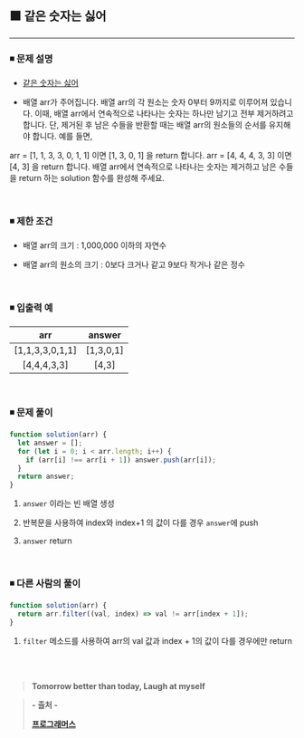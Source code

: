 ## ⬛ 같은 숫자는 싫어

---

### ◾ 문제 설명

- [같은 숫자는 싫어](https://programmers.co.kr/learn/courses/30/lessons/12906)

- 배열 arr가 주어집니다. 배열 arr의 각 원소는 숫자 0부터 9까지로 이루어져 있습니다.
  이때, 배열 arr에서 연속적으로 나타나는 숫자는 하나만 남기고 전부 제거하려고 합니다.
  단, 제거된 후 남은 수들을 반환할 때는 배열 arr의 원소들의 순서를 유지해야 합니다. 예를 들면,

arr = [1, 1, 3, 3, 0, 1, 1] 이면 [1, 3, 0, 1] 을 return 합니다.
arr = [4, 4, 4, 3, 3] 이면 [4, 3] 을 return 합니다.
배열 arr에서 연속적으로 나타나는 숫자는 제거하고 남은 수들을 return 하는 solution 함수를 완성해 주세요.

<br>

### ◾ 제한 조건

- 배열 arr의 크기 : 1,000,000 이하의 자연수

- 배열 arr의 원소의 크기 : 0보다 크거나 같고 9보다 작거나 같은 정수

<br>

### ◾ 입출력 예

|       arr       |  answer   |
| :-------------: | :-------: |
| [1,1,3,3,0,1,1] | [1,3,0,1] |
|   [4,4,4,3,3]   |   [4,3]   |

<br>

### ◾ 문제 풀이

```javascript
function solution(arr) {
  let answer = [];
  for (let i = 0; i < arr.length; i++) {
    if (arr[i] !== arr[i + 1]) answer.push(arr[i]);
  }
  return answer;
}
```

1. `answer` 이라는 빈 배열 생성

2. 반복문을 사용하여 index와 index+1 의 값이 다를 경우 `answer`에 push

3. `answer` return

<br>

### ◾ 다른 사람의 풀이

```javascript
function solution(arr) {
  return arr.filter((val, index) => val != arr[index + 1]);
}
```

1. `filter` 메소드를 사용하여 arr의 val 값과 index + 1의 값이 다를 경우에만 return

<br><br>

> **Tomorrow better than today, Laugh at myself**

> **- 출처 -**
>
> **[프로그래머스](https://programmers.co.kr/learn/challenges)**
